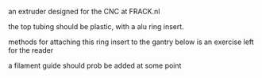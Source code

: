 an extruder designed for the CNC at FRACK.nl

the top tubing should be plastic, with a alu ring insert. 

methods for attaching this ring insert to the gantry below is an exercise left for the reader

a filament guide should prob be added at some point

